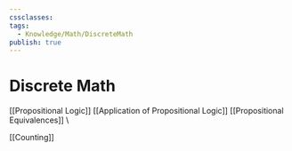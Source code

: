 ```yaml
---
cssclasses: 
tags:
  - Knowledge/Math/DiscreteMath
publish: true
---
```


# Discrete Math


[[Propositional Logic]]
[[Application of Propositional Logic]]
[[Propositional Equivalences]]
\


[[Counting]]